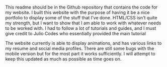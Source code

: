 This readme should be in the Github repository that contains the code for my website. I built this website with the purpose of having it be a nice portfolio to display some of the stuff that I've done. HTML/CSS isn't quite my strength, but I want to show that I am able to work with whatever needs to be worked with. I had to follow a lot of tutorials and guides, and I must give credit to Julio Codes who essentially provided the main tutorial

The website currently is able to display animations, and has various links to my resume and social media profiles. There are still some bugs with the mobile version but for the most part it works sufficiently. I will attempt to keep this updated as much as possible as time goes on. 
